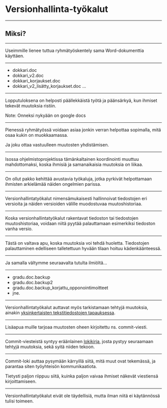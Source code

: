 # Versionhallinta-työkalut

---

## Miksi?

---

Useimmille lienee tuttua ryhmätyöskentely sama Word-dokumenttia käyttäen.

---

* dokkari.doc
* dokkari_v2.doc
* dokkari_korjaukset.doc
* dokkari_v2_lisätty_korjaukset.doc
...

---

Lopputuloksena on helposti päällekkäistä työtä ja päänsärkyä, 
kun ihmiset tekevät muutoksia ristiin.

Note: Onneksi nykyään on google docs

---

Pienessä ryhmätyössä voidaan asiaa jonkin verran helpottaa sopimalla, mitä 
osaa kukin on muokkaamassa.

Ja joku ottaa vastuulleen muutosten yhdistämisen.

---

Isossa ohjelmistoprojektissa tämänkaltainen koordinointi muuttuu mahdottomaksi,
koska ihmisiä ja samanaikaisia muutoksia on liikaa.

---

On ollut pakko kehittää avustavia työkaluja, jotka pyrkivät helpottamaan
ihmisten arkielämää näiden ongelmien parissa.

---

Versionhallintatyökalut nimensämukaisesti hallinnoivat tiedostojen eri versioita
ja näiden versioiden välille muodostuvaa muutoshistoriaa.

---

Koska versionhallintatyökalut rakentavat tiedoston tai tiedostojen muutoshistoriaa,
voidaan niitä pyytää palauttamaan esimerkiksi tiedoston vanha versio.

---

Tästä on valtava apu, koska muutoksia voi tehdä huoletta. Tiedostojen palauttaminen
edelliseen talletettuun hyvään tilaan hoituu kädenkäänteessä.

---

Ja samalla vältymme seuraavalta tutulta ilmiöltä...

---

* gradu.doc.backup
* gradu.doc.backup2
* gradu.doc.backup_korjattu_opponointimoitteet
* jne.

---

Versionhallintatyökalut auttavat myös tarkistamaan tehtyjä muutoksia, ainakin
[yksinkertaisten tekstitiedostojen tapauksessa](https://github.com/Mutjake/enocoffeebot/commit/7c6305a49d53530cb16b26cd73dc291d85132742).

---

Lisäapua muille tarjoaa muutosten oheen kirjoitettu ns. commit-viesti.

---

Commit-viesteistä syntyy eräänlainen [lokikirja](https://github.com/finnishtransportagency/harja/commits/develop), josta pystyy seuraamaan
tehtyjä muutoksia, sekä syitä niiden tekoon.

---

Commit-loki auttaa pysymään kärryillä siitä, mitä muut ovat tekemässä, ja parantaa siten työyhteisön kommunikaatiota.

Tietysti paljon riippuu siitä, kuinka paljon vaivaa ihmiset näkevät viestiensä kirjoittamiseen.

---

Versionhallintatyökalut eivät ole täydellisiä, mutta ilman niitä ei käytännössä
tulisi toimeen.